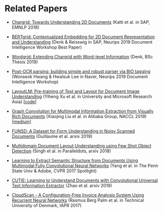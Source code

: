 # Related Papers
- [Chargrid: Towards Understanding 2D Documents](https://arxiv.org/abs/1809.08799) (Katti et al. in SAP, EMNLP 2018)

- [BERTgrid: Contextualized Embedding for 2D Document Representation and Understanding](https://arxiv.org/abs/1909.04948) (Denk & Reisswig in SAP, Neurips 2019 Document Intelligence Workshop Best Paper)

- [Wordgrid: Extending Chargrid with Word-level Information](https://www.researchgate.net/publication/335715433_Wordgrid_Extending_Chargrid_with_Word-level_Information) (Denk, BSc Thesis 2019)

- [Post-OCR parsing: building simple and robust parser via BIO tagging](https://openreview.net/forum?id=SJgjf695UB) (Wonseok Hwang & Hwalsuk Lee in Naver, Neurips 2019 Document Intelligence Workshop)

- [LayoutLM: Pre-training of Text and Layout for Document Image Understanding](https://arxiv.org/abs/1912.13318) (Yiheng Xu et al. in University and Microsoft Research Asia) [[code](https://github.com/microsoft/unilm/tree/master/layoutlm)]

- [Graph Convolution for Multimodal Information Extraction from Visually Rich Documents](https://arxiv.org/abs/1903.11279) (Xiaojing Liu et al. in Alibaba Group, NACCL 2019) [[medium](https://medium.com/analytics-vidhya/paper-synopsis-graph-convolution-for-multimodal-information-extraction-from-visually-rich-a18cc1981ef1)]

- [FUNSD: A Dataset for Form Understanding in Noisy Scanned Documents](https://arxiv.org/pdf/1905.13538.pdf) (Guillaume et al. arxiv 2019)

- [Multidomain Document Layout Understanding using Few Shot Object Detection](https://arxiv.org/abs/1808.07330) (Singh et al. in Paralleldots, arxiv 2018)

- [Learning to Extract Semantic Structure from Documents Using Multimodal Fully Convolutional Neural Networks](https://arxiv.org/abs/1706.02337) (Yang et al. in The Penn State Univ & Adobe, CVPR 2017 Spotlight)

- [CUTIE: Learning to Understand Documents with Convolutional Universal Text Information Extractor](https://arxiv.org/abs/1903.12363) (Zhao et al. arxiv 2019)

- [CloudScan - A Configuration-Free Invoice Analysis System Using Recurrent Neural Networks](https://ieeexplore.ieee.org/abstract/document/8270005) (Rasmus Berg Palm et al. in Technical University of Denmark, IAPR 2017)
